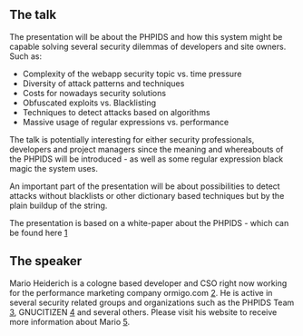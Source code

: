 ## The talk

The presentation will be about the PHPIDS and how this system might be
capable solving several security dilemmas of developers and site owners.
Such as:

  - Complexity of the webapp security topic vs. time pressure
  - Diversity of attack patterns and techniques
  - Costs for nowadays security solutions
  - Obfuscated exploits vs. Blacklisting
  - Techniques to detect attacks based on algorithms
  - Massive usage of regular expressions vs. performance

The talk is potentially interesting for either security professionals,
developers and project managers since the meaning and whereabouts of the
PHPIDS will be introduced - as well as some regular expression black
magic the system uses.

An important part of the presentation will be about possibilities to
detect attacks without blacklists or other dictionary based techniques
but by the plain buildup of the string.

The presentation is based on a white-paper about the PHPIDS - which can
be found here
[1](http://php-ids.org/2008/02/17/phpids-white-paper-published/)

## The speaker

Mario Heiderich is a cologne based developer and CSO right now working
for the performance marketing company ormigo.com
[2](https://ormigo.com/). He is active in several security related
groups and organizations such as the PHPIDS Team
[3](http://php-ids.org/contact/), GNUCITIZEN [4](http://gnucitizen.org/)
and several others. Please visit his website to receive more information
about Mario [5](http://mario.heideri.ch/).